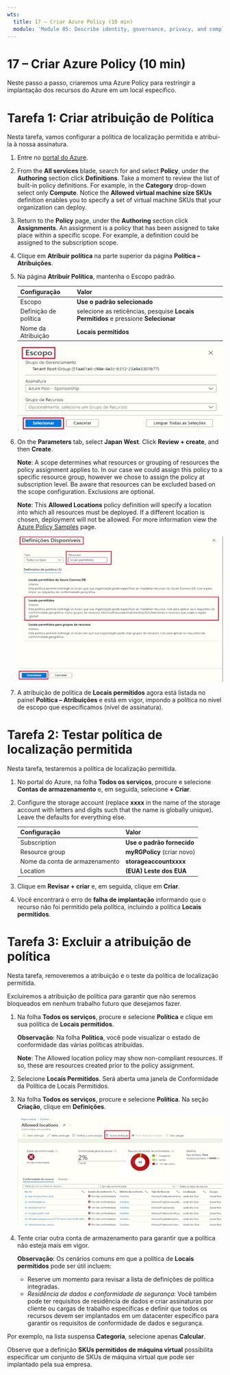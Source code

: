 ```yaml
---
wts:
  title: 17 – Criar Azure Policy (10 min)
  module: 'Module 05: Describe identity, governance, privacy, and compliance features'
---
```

# <a name="17---create-an-azure-policy-10-min"></a>17 – Criar Azure Policy (10 min)

Neste passo a passo, criaremos uma Azure Policy para restringir a implantação dos recursos do Azure em um local específico.

# <a name="task-1-create-a-policy-assignment"></a>Tarefa 1: Criar atribuição de Política 

Nesta tarefa, vamos configurar a política de localização permitida e atribuí-la à nossa assinatura. 

1. Entre no [portal do Azure](https://portal.azure.com).

2. From the <bpt id="p1">**</bpt>All services<ept id="p1">**</ept> blade, search for and select <bpt id="p2">**</bpt>Policy<ept id="p2">**</ept>, under the <bpt id="p3">**</bpt>Authoring<ept id="p3">**</ept> section click <bpt id="p4">**</bpt>Definitions<ept id="p4">**</ept>.  Take a moment to review the list of built-in policy definitions. For example, in the <bpt id="p1">**</bpt>Category<ept id="p1">**</ept> drop-down select only <bpt id="p2">**</bpt>Compute<ept id="p2">**</ept>. Notice the <bpt id="p1">**</bpt>Allowed virtual machine size SKUs<ept id="p1">**</ept> definition enables you to specify a set of virtual machine SKUs that your organization can deploy.

3. Return to the <bpt id="p1">**</bpt>Policy<ept id="p1">**</ept> page, under the <bpt id="p2">**</bpt>Authoring<ept id="p2">**</ept> section click <bpt id="p3">**</bpt>Assignments<ept id="p3">**</ept>. An assignment is a policy that has been assigned to take place within a specific scope. For example, a definition could be assigned to the subscription scope. 

4. Clique em **Atribuir política** na parte superior da página **Política – Atribuições**.

5. Na página **Atribuir Política**, mantenha o Escopo padrão.

      | Configuração | Valor | 
    | --- | --- |
    | Escopo| **Use o padrão selecionado**|
    | Definição de política | selecione as reticências, pesquise **Locais Permitidos** e pressione **Selecionar** |
    | Nome da Atribuição | **Locais permitidos** |
    
    ![Captura de tela do painel Escopo com valores de campo preenchidos e o botão Selecionar destacado. ](../images/1402.png)
6. On the <bpt id="p1">**</bpt>Parameters<ept id="p1">**</ept> tab, select <bpt id="p2">**</bpt>Japan West<ept id="p2">**</ept>. Click <bpt id="p1">**</bpt>Review + create<ept id="p1">**</ept>, and then <bpt id="p2">**</bpt>Create<ept id="p2">**</ept>.

    <bpt id="p1">**</bpt>Note<ept id="p1">**</ept>: A scope determines what resources or grouping of resources the policy assignment applies to. In our case we could assign this policy to a specific resource group, however we chose to assign the policy at subscription level. Be aware that resources can be excluded based on the scope configuration. Exclusions are optional.

    <bpt id="p1">**</bpt>Note<ept id="p1">**</ept>: This <bpt id="p2">**</bpt>Allowed Locations<ept id="p2">**</ept> policy definition will specify a location into which all resources must be deployed. If a different location is chosen, deployment will not be allowed. For more information view the <bpt id="p1">[</bpt>Azure Policy Samples<ept id="p1">](https://docs.microsoft.com/en-us/azure/governance/policy/samples/index)</ept> page.

   ![Captura de tela do painel Definições disponíveis com vários campos destacados e a opção Auditar VMs que não usam discos gerenciados selecionada.](../images/1403.png)

9. A atribuição de política de **Locais permitidos** agora está listada no painel **Política – Atribuições** e está em vigor, impondo a política no nível de escopo que especificamos (nível de assinatura).

# <a name="task-2-test-allowed-location-policy"></a>Tarefa 2: Testar política de localização permitida

Nesta tarefa, testaremos a política de localização permitida. 

1. No portal do Azure, na folha **Todos os serviços**, procure e selecione **Contas de armazenamento** e, em seguida, selecione **+ Criar**.

2. Configure the storage account (replace <bpt id="p1">**</bpt>xxxx<ept id="p1">**</ept> in the name of the storage account with letters and digits such that the name is globally unique). Leave the defaults for everything else. 

    | Configuração | Valor | 
    | --- | --- |
    | Subscription | **Use o padrão fornecido** |
    | Resource group | **myRGPolicy** (criar novo) |
    | Nome da conta de armazenamento | **storageaccountxxxx** |
    | Location | **(EUA) Leste dos EUA** |

3. Clique em **Revisar + criar** e, em seguida, clique em **Criar**. 

4. Você encontrará o erro de **falha de implantação** informando que o recurso não foi permitido pela política, incluindo a política **Locais permitidos**.

# <a name="task-3-delete-the-policy-assignment"></a>Tarefa 3: Excluir a atribuição de política

Nesta tarefa, removeremos a atribuição e o teste da política de localização permitida. 

Excluiremos a atribuição de política para garantir que não seremos bloqueados em nenhum trabalho futuro que desejamos fazer.

1. Na folha **Todos os serviços**, procure e selecione **Política** e clique em sua política de **Locais permitidos**.

    **Observação**: Na folha **Política**, você pode visualizar o estado de conformidade das várias políticas atribuídas.

    <bpt id="p1">**</bpt>Note<ept id="p1">**</ept>: The Allowed location policy may show non-compliant resources. If so, these are resources created prior to the policy assignment.
 
2. Selecione **Locais Permitidos**. Será aberta uma janela de Conformidade da Política de Locais Permitidos.

3. Na folha **Todos os serviços**, procure e selecione **Política**. Na seção **Criação**, clique em **Definições**.

   ![Captura de tela do item de menu Excluir atribuição.](../images/1407.png)

4. Tente criar outra conta de armazenamento para garantir que a política não esteja mais em vigor.

    **Observação**: Os cenários comuns em que a política de **Locais permitidos** pode ser útil incluem: 
    - Reserve um momento para revisar a lista de definições de política integradas. 
    - *Residência de dados e conformidade de segurança*: Você também pode ter requisitos de residência de dados e criar assinaturas por cliente ou cargas de trabalho específicas e definir que todos os recursos devem ser implantados em um datacenter específico para garantir os requisitos de conformidade de dados e segurança.

Por exemplo, na lista suspensa **Categoria**, selecione apenas **Calcular**.

Observe que a definição **SKUs permitidos de máquina virtual** possibilita especificar um conjunto de SKUs de máquina virtual que pode ser implantado pela sua empresa.
